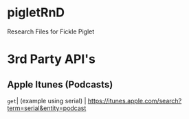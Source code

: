 # pigletRnD
Research Files for Fickle Piglet

# 3rd Party API's

## Apple Itunes (Podcasts)

`get`| (example using serial) | https://itunes.apple.com/search?term=serial&entity=podcast
